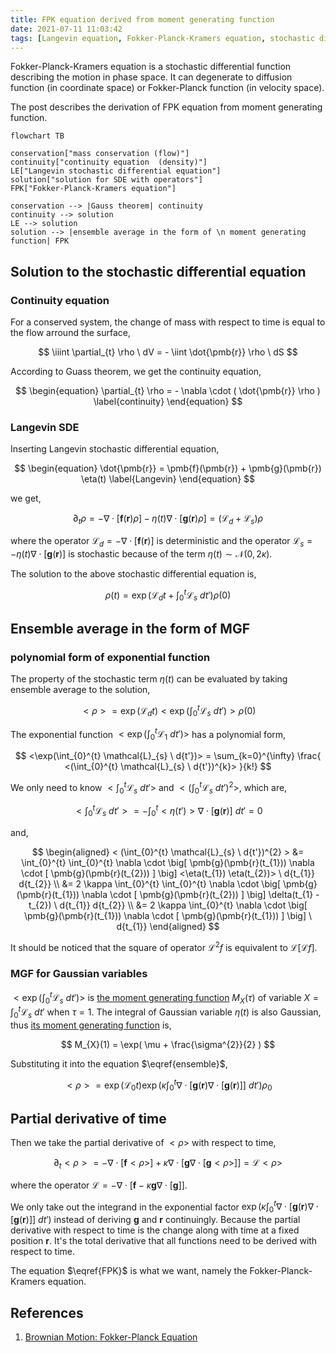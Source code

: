 ```yaml
---
title: FPK equation derived from moment generating function
date: 2021-07-11 11:03:42
tags: [Langevin equation, Fokker-Planck-Kramers equation, stochastic differential eqaution, phase space, moment generating function]
---
```


Fokker-Planck-Kramers equation is a stochastic differential function describing the motion in phase space. It can degenerate to diffusion function (in coordinate space) or Fokker-Planck function (in velocity space).

The post describes the derivation of FPK equation from moment generating function.

<!--more-->

```mermaid
flowchart TB

conservation["mass conservation (flow)"]
continuity["continuity equation  (density)"]
LE["Langevin stochastic differential equation"]
solution["solution for SDE with operators"]
FPK["Fokker-Planck-Kramers equation"]

conservation --> |Gauss theorem| continuity
continuity --> solution
LE --> solution
solution --> |ensemble average in the form of \n moment generating function| FPK
```
## Solution to the stochastic differential equation

### Continuity equation

For a conserved system, the change of mass with respect to time is equal to the flow arround the surface,

$$ \iiint \partial_{t} \rho \ dV = - \iint \dot{\pmb{r}} \rho \ dS $$

According to Guass theorem, we get the continuity equation,

$$ \begin{equation}
\partial_{t} \rho = - \nabla \cdot ( \dot{\pmb{r}} \rho ) \label{continuity}
\end{equation} $$

### Langevin SDE

Inserting Langevin stochastic differential equation,

$$ \begin{equation}
\dot{\pmb{r}} = \pmb{f}(\pmb{r}) + \pmb{g}(\pmb{r}) \eta(t) \label{Langevin}
\end{equation} $$

we get,

$$ \partial_{t} \rho = - \nabla \cdot [ \pmb{f}(\pmb{r}) \rho ] - \eta(t) \nabla \cdot [ \pmb{g}(\pmb{r}) \rho ] = ( \mathcal{L}_{d} + \mathcal{L}_{s} ) \rho $$

where the operator $\mathcal{L}_{d} = - \nabla \cdot [ \pmb{f}(\pmb{r}) ]$ is deterministic and the operator $\mathcal{L}_{s} = - \eta(t) \nabla \cdot [ \pmb{g}(\pmb{r}) ]$ is stochastic because of the term $\eta(t) \sim \mathcal{N}(0, 2\kappa)$.

The solution to the above stochastic differential equation is,

$$ \rho(t) = \exp(\mathcal{L}_{d} t + \int_{0}^{t} \mathcal{L}_{s} \ d{t'}) \rho(0) $$

## Ensemble average in the form of MGF

### polynomial form of exponential function
The property of the stochastic term $\eta(t)$ can be evaluated by taking ensemble average to the solution,

$$ \begin{equation}
<\rho> = \exp( \mathcal{L}_{d} t ) < \exp(\int_{0}^{t} \mathcal{L}_{s} \ d{t'}) > \rho(0) \label{ensemble}
\end{equation} $$

The exponential function $<\exp(\int_{0}^{t} \mathcal{L}_{1} \ d{t'})>$ has a polynomial form,

$$ <\exp(\int_{0}^{t} \mathcal{L}_{s} \ d{t'})> = \sum_{k=0}^{\infty} \frac{ <(\int_{0}^{t} \mathcal{L}_{s} \ d{t'})^{k}> }{k!} $$

We only need to know $<\int_{0}^{t} \mathcal{L}_{s} \ d{t'}>$ and $<(\int_{0}^{t} \mathcal{L}_{s} \ d{t'})^{2}>$, which are,

$$ <\int_{0}^{t} \mathcal{L}_{s} \ d{t'}> = - \int_{0}^{t} <\eta(t')> \nabla \cdot [ \pmb{g}(\pmb{r}) ] \ d{t'} = 0 $$

and,

 $$ \begin{aligned}
< (\int_{0}^{t} \mathcal{L}_{s} \ d{t'})^{2} > &= \int_{0}^{t} \int_{0}^{t} \nabla \cdot \big[ \pmb{g}(\pmb{r}(t_{1})) \nabla \cdot [ \pmb{g}(\pmb{r}(t_{2})) ] \big] <\eta(t_{1}) \eta(t_{2})> \ d{t_{1}} d{t_{2}} \\
&= 2 \kappa \int_{0}^{t} \int_{0}^{t} \nabla \cdot \big[ \pmb{g}(\pmb{r}(t_{1})) \nabla \cdot [ \pmb{g}(\pmb{r}(t_{2})) ] \big] \delta(t_{1} - t_{2}) \ d{t_{1}} d{t_{2}} \\
&= 2 \kappa \int_{0}^{t} \nabla \cdot \big[ \pmb{g}(\pmb{r}(t_{1})) \nabla \cdot [ \pmb{g}(\pmb{r}(t_{1})) ] \big] \ d{t_{1}}
 \end{aligned} $$

 It should be noticed that the square of operator $\mathcal{L}^{2} f$ is equivalent to $\mathcal{L} [ \mathcal{L} f]$.

### MGF for Gaussian variables

$<\exp( \int_{0}^{t} \mathcal{L}_{s} \ d{t'} )>$ is [the moment generating function](https://www.psichen.com/2021/02/11/generating-functions-of-probability-distribution/) $M_{X}(\tau)$ of variable $X = \int_{0}^{t} \mathcal{L}_{s} \ d{t'}$ when $\tau = 1$. The integral of Gaussian variable $\eta(t)$ is also Gaussian, thus [its moment generating function](https://www.psichen.com/2021/03/10/common-probability-density-functions/) is,

$$ M_{X}(1) = \exp( \mu + \frac{\sigma^{2}}{2} ) $$

Substituting it into the equation $\eqref{ensemble}$,

$$ <\rho> = \exp(\mathcal{L}_{0} t) \exp( \kappa \int_{0}^{t} \nabla \cdot \big[ \pmb{g}(\pmb{r})\nabla \cdot [ \pmb{g}(\pmb{r}) ] \big] \ d{t'} ) \rho_{0} $$

## Partial derivative of time

Then we take the partial derivative of $<\rho>$ with respect to time,

$$ \begin{equation}
\partial_{t} <\rho> = - \nabla \cdot [\pmb{f} <\rho>] + \kappa \nabla \cdot \big[ \pmb{g} \nabla \cdot [\pmb{g} <\rho>] \big] = \mathcal{L} <\rho> \label{FPK}
\end{equation} $$

where the operator $\mathcal{L} = - \nabla \cdot \big[ \pmb{f} - \kappa \pmb{g} \nabla \cdot [\pmb{g}] \big]$.

We only take out the integrand in the exponential factor $\exp( \kappa \int_{0}^{t} \nabla \cdot \big[ \pmb{g}(\pmb{r}) \nabla \cdot [ \pmb{g}(\pmb{r}) ] \big] \ d{t'})$ instead of deriving $\pmb{g}$ and $\pmb{r}$ continuingly. Because the partial derivative with respect to time is the change along with time at a fixed position $\pmb{r}$. It's the total derivative that all functions need to be derived with respect to time.

The equation $\eqref{FPK}$ is what we want, namely the Fokker-Planck-Kramers equation.

## References

1. [Brownian Motion: Fokker-Planck Equation](http://physics.gu.se/~frtbm/joomla/media/mydocs/LennartSjogren/kap7.pdf)
